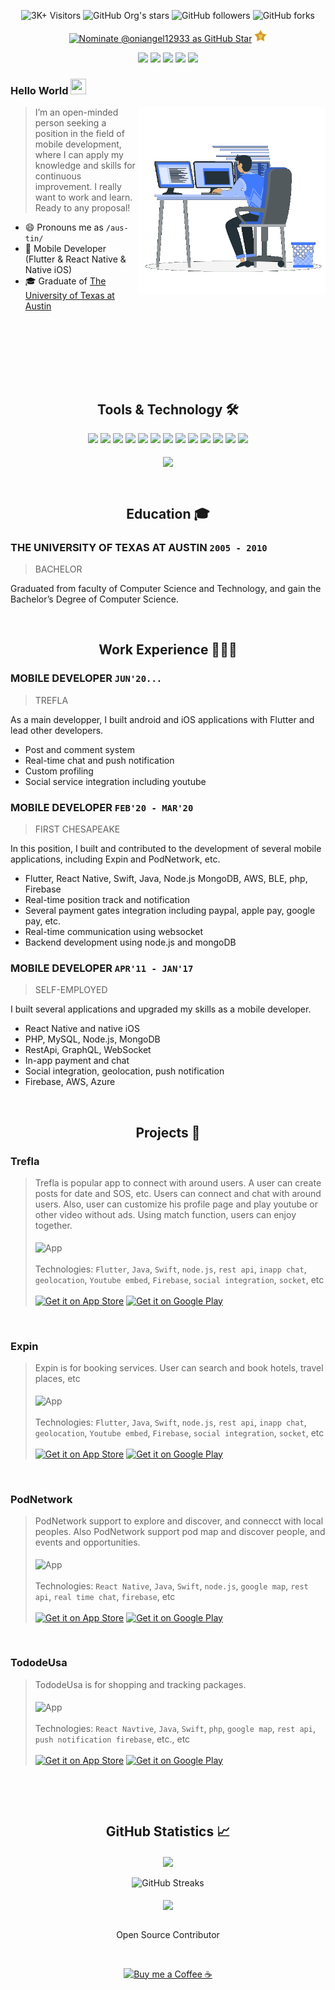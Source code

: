 <div align="center">

![3K+ Visitors](https://visitor-badge.glitch.me/badge?page_id=oniangel12933.oniangel12933) <img alt="GitHub Org's stars" src="https://img.shields.io/github/stars/oniangel12933?style=social"> <img alt="GitHub followers" src="https://img.shields.io/github/followers/oniangel12933?style=social"> <img alt="GitHub forks" src="https://img.shields.io/github/forks/oniangel12933/fluttercapsule?style=social"> 

[![Nominate @oniangel12933 as GitHub Star](https://img.shields.io/badge/Nominate_as_GitHub_Star-@oniangel12933-D50000?logo=GitHub&logoColor=white)](https://stars.github.com/nominate/) <a href="https://stars.github.com/nominate/"><img alt="GitHub Star" height="20px" src="images/star.png"></a>

</div>

<div align="center">
<a href="https://github.com/oniangel12933/">
<img src="https://img.shields.io/badge/Github-211F1F?style=flat-square&logo=GitHub&logoColor=ffffff"></a> 
<a href="https://www.linkedin.com/in/austin-oh-1b8874121/">
<img src="https://img.shields.io/badge/Linkedin-0077B5?style=flat-square&logo=Linkedin&logoColor=ffffff"></a>
<a href="mailto:moniyu719@gmail.com">
<img src="https://img.shields.io/badge/Gmail-D44638?style=flat-square&logo=gmail&logoColor=ffffff"></a>
<a href="https://wa.me/15714882365?text=%23Github">
<img src="https://img.shields.io/badge/Chat-25D366?style=flat-square&logo=WhatsApp&logoColor=ffffff"></a>
<a href="https://www.buymeacoffee.com/oniangel12933">
<img src="https://img.shields.io/badge/Support-Developer-784fff?style=flat-square&logo=buy-me-a-coffee&logoColor=ffffff"></a>
</div>

### Hello World <img src="https://media.giphy.com/media/hvRJCLFzcasrR4ia7z/giphy.gif" height="25px" width="25px">

<img align="right" alt="Developer Usama Sarwar" src="images/coding.gif" width="300"/>

> I’m an open-minded person seeking a position in the field of
mobile development, where I can apply my knowledge and skills for continuous improvement. I really want to work and learn. Ready to any proposal!

- 😄 Pronouns me as `/aus-tin/`
- 📱 Mobile Developer (Flutter & React Native & Native iOS)
- 🎓 Graduate of [The University of Texas at Austin](https://www.utexas.edu/)

<br><br><br><br>

<br><h2 align="center"> Tools & Technology 🛠</h2>

<div align="center">
<!-- <p align="center"></p> -->
<img src="https://img.shields.io/badge/Flutter-4_years-02569B?style=flat-square&logo=flutter&logoColor=white" />
<img src="https://img.shields.io/badge/Dart-4_years-0175C2?style=flat-square&logo=dart&logoColor=white" />
<img src="https://img.shields.io/badge/Native_iOS-7_years-000000?style=flat-square&logo=apple&logoColor=white" />
<img src="https://img.shields.io/badge/Swift-7_years-000000?style=flat-square&logo=swift&logoColor=white" />
<img src="https://img.shields.io/badge/React_Native-3_years-61DAFB?style=flat-square&logo=react&logoColor=black" />
<img src="https://img.shields.io/badge/Agile-4_years-147EFB?style=flat-square&logo=xcode&logoColor=white" />
<img src="https://img.shields.io/badge/CI/CD-3_years-2496ED?style=flat-square&logo=docker&logoColor=white" />
<img src="https://img.shields.io/badge/DevOps-3_years-FFD43B?style=flat-square&logo=appstore&logoColor=black"/>
<img src="https://img.shields.io/badge/firebase-5_years-ffca28?style=flat-square&logo=firebase&logoColor=red" />
<img src="https://img.shields.io/badge/Git-5_years-F05032?style=flat-square&logo=git&logoColor=white" />
<img src="https://img.shields.io/badge/Azure-3_years-00aeff?style=flat-square&logo=microsoft%20azure&logoColor=white"/>
<img src="https://img.shields.io/badge/AWS-3_years-ff9900?style=flat-square&logo=amazon-aws&logoColor=white" />
<img src="https://img.shields.io/badge/GraphQL-4_years-E10098?style=flat-square&logo=graphql&logoColor=white" />
<br><br>
<img align="center"  src="https://github-readme-stats.vercel.app/api/top-langs/?username=oniangel12933&theme=dark&layout=compact&langs_count=20&hide_title=true"/>
</div>


<br><h2 align="center"> Education 🎓</h2>

### THE UNIVERSITY OF TEXAS AT AUSTIN `2005 - 2010`
> BACHELOR

Graduated from faculty of Computer Science and Technology,
and gain the Bachelor’s Degree of Computer Science.

<br><h2 align="center"> Work Experience 🧑🏻‍💻</h2>

### MOBILE DEVELOPER `JUN'20...`
> TREFLA

As a main developper, I built android and iOS applications with Flutter and lead other developers.
- Post and comment system
- Real-time chat and push notification
- Custom profiling
- Social service integration including youtube

### MOBILE DEVELOPER `FEB'20 - MAR'20`
> FIRST CHESAPEAKE

In this position, I built and contributed to the development of several mobile
applications, including Expin and PodNetwork, etc.
- Flutter, React Native, Swift, Java, Node.js MongoDB, AWS, BLE, php, Firebase
- Real-time position track and notification
- Several payment gates integration including paypal, apple pay, google pay, etc.
- Real-time communication using websocket
- Backend development using node.js and mongoDB

### MOBILE DEVELOPER `APR'11 - JAN'17`
> SELF-EMPLOYED

I built several applications and upgraded my skills as a mobile developer.
- React Native and native iOS
- PHP, MySQL, Node.js, MongoDB
- RestApi, GraphQL, WebSocket
- In-app payment and chat
- Social integration, geolocation, push notification
- Firebase, AWS, Azure


<br><h2 align="center"> Projects 🚀</h2>

### Trefla
> Trefla is popular app to connect with around users. A user can create posts for date and SOS, etc. Users can connect and chat with around users. Also, user can customize his profile page and play youtube or other video without ads. Using match function, users can enjoy together.
> <br><br>
> <img align="center" alt="App" src="https://i.imgur.com/Yegf1ru.png" height="auto" />
> <br><br>
> Technologies: `Flutter`, `Java`, `Swift`, `node.js`, `rest api`, `inapp chat`, `geolocation`, `Youtube embed`, `Firebase`, `social integration`, `socket`, etc <br><br>
[![Get it on App Store](https://img.shields.io/badge/App_Store-211F1F?logo=apple&logoColor=ffffff)](https://apps.apple.com/cn/app/trefla/id1550695660?l=en) [![Get it on Google Play](https://img.shields.io/badge/Google_Play-00C853?logo=android&logoColor=ffffff)](https://play.google.com/store/apps/details?id=com.mobile.trefla&hl=en_US&gl=US)

<br>

### Expin
> Expin is for booking services. User can search and book hotels, travel places, etc
> <br><br>
> <img align="center" alt="App" src="https://i.imgur.com/Qxf3sgr.png" height="auto" />
> <br><br>
> Technologies: `Flutter`, `Java`, `Swift`, `node.js`, `rest api`, `inapp chat`, `geolocation`, `Youtube embed`, `Firebase`, `social integration`, `socket`, etc <br><br>
[![Get it on App Store](https://img.shields.io/badge/App_Store-211F1F?logo=apple&logoColor=ffffff)](https://apps.apple.com/ph/app/expin-influencer-marketing/id1484450218) [![Get it on Google Play](https://img.shields.io/badge/Google_Play-00C853?logo=android&logoColor=ffffff)](https://play.google.com/store/apps/details?id=com.expinapp)

<br>

### PodNetwork
>  PodNetwork support to explore and discover, and connecct with local peoples. Also PodNetwork support pod map and discover people, and events and opportunities.
> <br><br>
> <img align="center" alt="App" src="https://i.imgur.com/bvwDWH1.png" height="auto" />
> <br><br>
> Technologies: `React Native`, `Java`, `Swift`, `node.js`, `google map`, `rest api`, `real time chat`, `firebase`, etc 
<br><br>
[![Get it on App Store](https://img.shields.io/badge/App_Store-211F1F?logo=apple&logoColor=ffffff)](https://apps.apple.com/us/app/pod-network/id1481372679) [![Get it on Google Play](https://img.shields.io/badge/Google_Play-00C853?logo=android&logoColor=ffffff)](https://play.google.com/store/apps/details?id=io.pod.app)

<br>

### TododeUsa
>   TododeUsa is for shopping and tracking packages.
> <br><br>
> <img align="center" alt="App" src="https://i.imgur.com/P0VyX5r.png" height="auto" />
> <br><br>
> Technologies: `React Navtive`, `Java`, `Swift`, `php`, `google map`, `rest api`, `push notification firebase`, etc., etc
<br><br>
[![Get it on App Store](https://img.shields.io/badge/App_Store-211F1F?logo=apple&logoColor=ffffff)](https://apps.apple.com/us/app/tododeusa/id1475409048?l=es) [![Get it on Google Play](https://img.shields.io/badge/Google_Play-00C853?logo=android&logoColor=ffffff)](https://play.google.com/store/apps/details?id=com.tododeusa)

<br>

<br><h2 align="center"> GitHub Statistics 📈 </h2>

<div align="center">
    <img align="center" src="https://github-readme-stats.vercel.app/api?username=oniangel12933&theme=dark&hide_title=true&include_all_commits=true"/>
</div><br>
<div align="center">  
<img alt="GitHub Streaks" src="https://github-readme-streak-stats.herokuapp.com/?user=oniangel12933"> <br><br> 
<img align="center" src="https://github-profile-trophy.vercel.app/?username=oniangel12933&margin-w=15&margin-h=15" />
</div>
<br>

<p align="center">Open Source Contributor</p>
<div align="center"><br>
<p><a href="https://www.buymeacoffee.com/oniangel12933"> <img align="center" src="https://cdn.buymeacoffee.com/buttons/v2/default-yellow.png" height="40" width="168" alt="Buy me a Coffee ☕" /></a></p>
</div>
